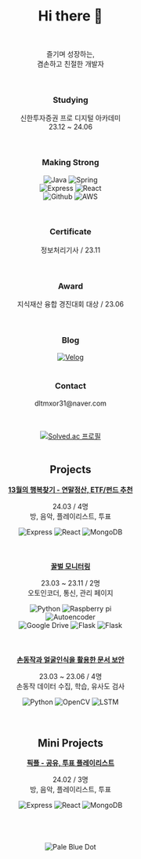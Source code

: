 <div align="center">
  <h1>Hi there 👋</h1><br>

  <div>
    <p>
      즐기며 성장하는,<br>
      겸손하고 친절한 개발자
    </p>
  </div><br>

  <div> 
    <h3>Studying</h3>
    <p>
      신한투자증권 프로 디지털 아카데미<br>
      23.12 ~ 24.06
    </p>
  </div><br>

  <div>
    <h3>Making Strong</h3>
    <p>
      <img src="https://img.shields.io/badge/Java-000000?style=flat-square&logo=intellijidea&logoColor=white" alt="Java"/>
      <img src="https://img.shields.io/badge/Spring-6DB33F?style=flat-square&logo=spring&logoColor=white" alt="Spring"/><br>
      <img src="https://img.shields.io/badge/Express-000000?style=flat-square&logo=Express&logoColor=white" alt="Express"/>
      <img src="https://img.shields.io/badge/React-61DAFB?style=flat-square&logo=react&logoColor=white" alt="React"/><br>
      <img src="https://img.shields.io/badge/Github-181717?style=flat-square&logo=Github&logoColor=white" alt="Github"/>
      <img src="https://img.shields.io/badge/AWS-232F3E?style=flat-square&logo=amazonaws&logoColor=white" alt="AWS"/>
    </p>
  </div><br>

  <div>
    <h3>Certificate</h3>
    <p>정보처리기사 / 23.11</p>
  </div><br>

  <div>
    <h3>Award</h3>
    <p>지식재산 융합 경진대회 대상 / 23.06</p>
  </div><br>

  <div>
    <h3>Blog</h3>
    <div>
      <a href="https://velog.io/@seungtoctoc">
      <img src="https://img.shields.io/badge/Velog-20C997?style=flat-square&logo=Velog&logoColor=white" alt="Velog">
      </a>
    </div>
  </div><br>

  <div>
    <h3>Contact</h3>
    <p>dltmxor31@naver.com</p>
  </div><br><br>

  <div>
    <a href="https://solved.ac/dltmxor31">
    <img src="http://mazassumnida.wtf/api/v2/generate_badge?boj=dltmxor31" alt="Solved.ac 프로필"/></a>
  </div><br>

  <h2>Projects</h2>

  <div>
    <strong>
      <a href="https://github.com/13th-month-lucky">
        13월의 행복찾기 - 연말정산, ETF/펀드 추천
      </a>
    </strong>
    <p>
      24.03 / 4명<br>
      방, 음악, 플레이리스트, 투표
    </p>
    <div>
      <img src="https://img.shields.io/badge/Express-000000?style=flat-square&logo=Express&logoColor=white" alt="Express"/>
      <img src="https://img.shields.io/badge/React-61DAFB?style=flat-square&logo=react&logoColor=white" alt="React"/>
      <img src="https://img.shields.io/badge/MongoDB-47A248?style=flat-square&logo=MongoDB&logoColor=white" alt="MongoDB"/>
    </div>
  </div><br><br><br>

  <div>
    <strong>
      <a href="https://github.com/seungtoctoc/monitoring-bee">
        꿀벌 모니터링
      </a>
    </strong>
    <p>
      23.03 ~ 23.11 / 2명<br>
      오토인코더, 통신, 관리 페이지
    </p>
    <div>
      <img src="https://img.shields.io/badge/Python-3776AB?style=flat-square&logo=python&logoColor=white" alt="Python">
      <img src="https://img.shields.io/badge/Raspberry Pi-A22846?style=flat-square&logo=raspberrypi&logoColor=white" alt="Raspberry pi"><br>
      <img src="https://img.shields.io/badge/Autoencoder-FF6F00?style=flat-square&logo=Tensorflow&logoColor=white" alt="Autoencoder"/><br>
      <img src="https://img.shields.io/badge/Google Drive-4285F4?style=flat-square&logo=googledrive&logoColor=white" alt="Google Drive">
      <img src="https://img.shields.io/badge/Flask-000000?style=flat-square&logo=flask&logoColor=white" alt="Flask"/>
      <img src="https://img.shields.io/badge/Bootstrap-7952B3?style=flat-square&logo=bootstrap&logoColor=white" alt="Flask"/>
    </div>
  </div><br><br><br>

  <div>
    <strong>
      <a href="https://github.com/seungtoctoc/HandMotionPassword">
        손동작과 얼굴인식을 활용한 문서 보안
      </a>
    </strong>
    <p>
      23.03 ~ 23.06 / 4명<br>
      손동작 데이터 수집, 학습, 유사도 검사
    </p>
    <div>
      <img src="https://img.shields.io/badge/Python-3776AB?style=flat-square&logo=python&logoColor=white" alt="Python">
      <img src="https://img.shields.io/badge/MediaPipe-5C3EE8?style=flat-square&logo=OpenCV&logoColor=white" alt="OpenCV">
      <img src="https://img.shields.io/badge/LSTM-FF6F00?style=flat-square&logo=Tensorflow&logoColor=white" alt="LSTM">
    </div>
  </div><br><br>

  <h2>Mini Projects</h2>

  <div>
    <strong>
      <a href="https://github.com/pick-playlist">
        픽플 - 공유, 투표 플레이리스트
      </a>
    </strong>
    <p>
      24.02 / 3명<br>
      방, 음악, 플레이리스트, 투표
    </p>
    <div>
      <img src="https://img.shields.io/badge/Express-000000?style=flat-square&logo=Express&logoColor=white" alt="Express"/>
      <img src="https://img.shields.io/badge/React-61DAFB?style=flat-square&logo=react&logoColor=white" alt="React"/>
      <img src="https://img.shields.io/badge/MongoDB-47A248?style=flat-square&logo=MongoDB&logoColor=white" alt="MongoDB"/>
    </div>
  </div><br><br><br><br>
  <div>
    <img src="https://github.com/seungtoctoc/seungtoctoc/assets/102455571/2278e1c8-7773-43b7-b2d8-49e2b2e906ec" alt="Pale Blue Dot">
  </div>
</div>
